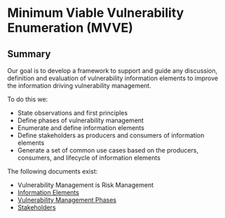 # Minimum Viable Vulnerability Enumeration (MVVE)

## Summary

Our goal is to develop a framework to support and guide any discussion, definition and evaluation of vulnerability information elements to improve the information driving vulnerability management.

To do this we:

* State observations and first principles
* Define phases of vulnerability management
* Enumerate and define information elements
* Define stakeholders as producers and consumers of information elements
* Generate a set of common use cases based on the producers, consumers, and lifecycle of information elements

The following documents exist:

* Vulnerability Management is Risk Management
* [Information Elements](information_elements.md)
* [Vulnerability Management Phases](phases.md)
* [Stakeholders](stakeholders.md)
